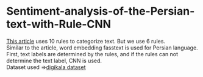 # Sentiment-analysis-of-the-Persian-text-with-Rule-CNN
[This article](https://www.sciencedirect.com/science/article/abs/pii/S0925231219313815) uses 10 rules to categorize text. But we use 6 rules.
<br>
Similar to the article, word embedding fasstext is used for Persian language.
<br>
First, text labels are determined by the rules, and if the rules can not determine the text label, CNN is used.
<br>
Dataset used =>[digikala dataset](https://www.digikala.com/opendata/#section-4)
